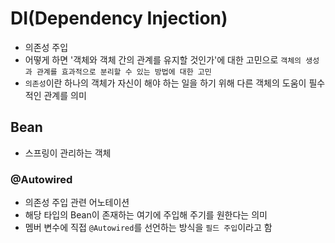 # DI(Dependency Injection)
- 의존성 주입
- 어떻게 하면 '객체와 객체 간의 관계를 유지할 것인가'에 대한 고민으로 `객체의 생성과 관계를 효과적으로 분리할 수 있는 방법에 대한 고민`
- `의존성`이란 하나의 객체가 자신이 해야 하는 일을 하기 위해 다른 객체의 도움이 필수적인 관계를 의미

## Bean
- 스프링이 관리하는 객체

### @Autowired
- 의존성 주입 관련 어노테이션
- 해당 타입의 Bean이 존재하는 여기에 주입해 주기를 원한다는 의미
- 멤버 변수에 직접 `@Autowired`를 선언하는 방식을 `필드 주입`이라고 함
